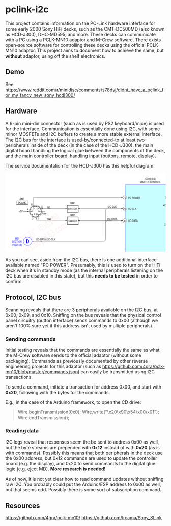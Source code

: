 # pclink-i2c

This project contains information on the PC-Link hardware interface for some early 2000 Sony HiFi decks, such as the CMT-DC500MD (also known as HCD-J300), DHC-MD595, and more. These decks can communicate with a PC using a PCLK-MN10 adaptor and M-Crew software. There exists open-source software for controlling these decks using the official PCLK-MN10 adaptor. This project aims to document how to achieve the same, but **without** adaptor, using off the shelf electronics.

## Demo

See https://www.reddit.com/r/minidisc/comments/s78dyj/didnt_have_a_pclink_for_my_fancy_new_sony_hcdj300/

## Hardware
A 6-pin mini-din connector (such as is used by PS2 keyboard/mice) is used for the interface. Communication is essentially done using I2C, with some minor MOSFETs and I2C buffers to create a more stable external interface. The I2C bus for the interface is used-by/connected-to at least two peripherals inside of the deck (in the case of the HCD-J300), the main digital board handling the logical glue between the components of the deck, and the main controller board, handling input (buttons, remote, display).

The service documentation for the HCD-J300 has this helpful diagram:

![I2C Diagram](hardware/i2c-j300.png)

As you can see, aside from the I2C bus, there is one additional interface available named "PC POWER". Presumably, this is used to turn on the HiFi deck when it's in standby mode (as the internal peripherals listening on the I2C bus are disabled in this state), but this **needs to be tested** in order to confirm.

## Protocol, I2C bus

Scanning reveals that there are 3 peripherals available on the I2C bus, at 0x00, 0x09, and 0x10. Sniffing on the bus reveals that the physical control panel circuitry (button interface) sends commands to 0x00 (although we aren't 100% sure yet if this address isn't used by multiple peripherals).

### Sending commands

Initial testing reveals that the commands are essentially the same as what the M-Crew software sends to the official adaptor (without some packaging). Commands as previously documented by other reverse engineering projects for this adaptor (such as https://github.com/4gra/pclk-mn10/blob/master/commands.json) can easily be transmitted using I2C transactions.

To send a command, initiate a transaction for address 0x00, and start with **0x20**, following with the bytes for the commands.

E.g., in the case of the Arduino framework, to open the CD drive:

>  Wire.beginTransmission(0x0);
>  Wire.write("\x20\x90\x54\x00\x01");
>  Wire.endTransmission();

### Reading data

I2C logs reveal that responses seem the be sent to address 0x00 as well, but the byte streams are prepended with **0x12** instead of with **0x20** (as is with commands). Possibly this means that both peripherals in the deck use the 0x00 address, but 0x12 commands are used to update the controller board (e.g. the display), and 0x20 to send commands to the digital glue logic (e.g. eject MD). **More research is needed!**

As of now, it is not yet clear how to read command updates without sniffing raw I2C. You probably could put the Arduino/ESP address to 0x00 as well, but that seems odd. Possibly there is some sort of subscription command.

## Resources

https://github.com/4gra/pclk-mn10/
https://github.com/Ircama/Sony_SLink